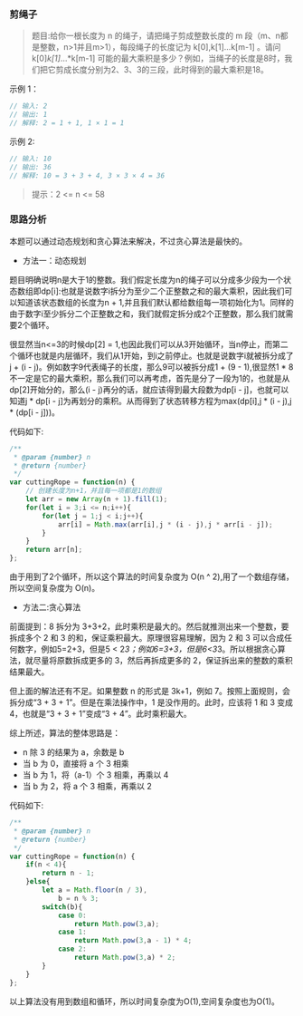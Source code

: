 ### 剪绳子

> 题目:给你一根长度为 n 的绳子，请把绳子剪成整数长度的 m 段（m、n都是整数，n>1并且m>1），每段绳子的长度记为 k[0],k[1]...k[m-1] 。请问 k[0]*k[1]*...*k[m-1] 可能的最大乘积是多少？例如，当绳子的长度是8时，我们把它剪成长度分别为2、3、3的三段，此时得到的最大乘积是18。


示例 1：

```js
// 输入: 2
// 输出: 1
// 解释: 2 = 1 + 1, 1 × 1 = 1
```

示例 2:

```js
// 输入: 10
// 输出: 36
// 解释: 10 = 3 + 3 + 4, 3 × 3 × 4 = 36
```


> 提示：2 <= n <= 58

### 思路分析

本题可以通过动态规划和贪心算法来解决，不过贪心算法是最快的。

- 方法一：动态规划

题目明确说明n是大于1的整数。我们假定长度为n的绳子可以分成多少段为一个状态数组即dp[i]:也就是说数字i拆分为至少二个正整数之和的最大乘积，因此我们可以知道该状态数组的长度为n + 1,并且我们默认都给数组每一项初始化为1。同样的由于数字i至少拆分二个正整数之和，我们就假定拆分成2个正整数，那么我们就需要2个循环。

很显然当n<=3的时候dp[2] = 1,也因此我们可以从3开始循环，当n停止，而第二个循环也就是内层循环，我们从1开始，到i之前停止。也就是说数字i就被拆分成了j + (i - j)。例如数字9代表绳子的长度，那么9可以被拆分成1 + (9 - 1),很显然1 * 8不一定是它的最大乘积，那么我们可以再考虑，首先是分了一段为1的，也就是从dp[2]开始分的，那么(i - j)再分的话，就应该得到最大段数为dp[i - j]，也就可以知道j * dp[i - j]为再划分的乘积。从而得到了状态转移方程为max(dp[i],j * (i - j),j * (dp[i - j]))。

代码如下:

```js
/**
 * @param {number} n
 * @return {number}
 */
var cuttingRope = function(n) {
    // 创建长度为n+1，并且每一项都是1的数组
    let arr = new Array(n + 1).fill(1);
    for(let i = 3;i <= n;i++){
        for(let j = 1;j < i;j++){
            arr[i] = Math.max(arr[i],j * (i - j),j * arr[i - j]);
        }
    }
    return arr[n];
};
```

由于用到了2个循环，所以这个算法的时间复杂度为 O(n ^ 2),用了一个数组存储，所以空间复杂度为 O(n)。

- 方法二:贪心算法

前面提到：8 拆分为 3+3+2，此时乘积是最大的。然后就推测出来一个整数，要拆成多个 2 和 3 的和，保证乘积最大。原理很容易理解，因为 2 和 3 可以合成任何数字，例如5=2+3，但是5 < 2*3；例如6=3+3，但是6<3*3。所以根据贪心算法，就尽量将原数拆成更多的 3，然后再拆成更多的 2，保证拆出来的整数的乘积结果最大。

但上面的解法还有不足。如果整数 n 的形式是 3k+1，例如 7。按照上面规则，会拆分成“3 + 3 + 1”。但是在乘法操作中，1 是没作用的。此时，应该将 1 和 3 变成 4，也就是“3 + 3 + 1”变成“3 + 4”。此时乘积最大。

综上所述，算法的整体思路是：

* n 除 3 的结果为 a，余数是 b
* 当 b 为 0，直接将 a 个 3 相乘
* 当 b 为 1，将（a-1）个 3 相乘，再乘以 4
* 当 b 为 2，将 a 个 3 相乘，再乘以 2

代码如下:

```js
/**
 * @param {number} n
 * @return {number}
 */
var cuttingRope = function(n) {
    if(n < 4){
        return n - 1;
    }else{
        let a = Math.floor(n / 3),
            b = n % 3;
        switch(b){
            case 0:
                return Math.pow(3,a);
            case 1:
                return Math.pow(3,a - 1) * 4;
            case 2:
                return Math.pow(3,a) * 2;
        }
    }
};
```

以上算法没有用到数组和循环，所以时间复杂度为O(1),空间复杂度也为O(1)。


